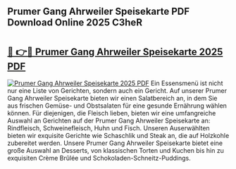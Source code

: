 ## Prumer Gang Ahrweiler Speisekarte PDF Download Online 2025 C3heR

# <h2><a href="http://gcb6he.nevu.top/?p=Prumer+Gang+Ahrweiler+Speisekarte">🔗 👉🔴 Prumer Gang Ahrweiler Speisekarte 2025 PDF</a></h2>

[![Prumer Gang Ahrweiler Speisekarte 2025 PDF](https://i.imgur.com/dBaPXMq.png)](http://gcb6he.nevu.top/?p=Prumer+Gang+Ahrweiler+Speisekarte)
Ein Essensmenü ist nicht nur eine Liste von Gerichten, sondern auch ein Gericht. Auf unserer Prumer Gang Ahrweiler Speisekarte bieten wir einen Salatbereich an, in dem Sie aus frischen Gemüse- und Obstsalaten für eine gesunde Ernährung wählen können. Für diejenigen, die Fleisch lieben, bieten wir eine umfangreiche Auswahl an Gerichten auf der Prumer Gang Ahrweiler Speisekarte an: Rindfleisch, Schweinefleisch, Huhn und Fisch. Unseren Auserwählten bieten wir exquisite Gerichte wie Schaschlik und Steak an, die auf Holzkohle zubereitet werden. Unsere Prumer Gang Ahrweiler Speisekarte bietet eine große Auswahl an Desserts, von klassischen Torten und Kuchen bis hin zu exquisiten Crème Brûlée und Schokoladen-Schneitz-Puddings.

